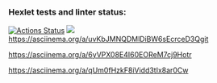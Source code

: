 ### Hexlet tests and linter status:
[![Actions Status](https://github.com/Dimamitosan/backend-project-44/workflows/hexlet-check/badge.svg)](https://github.com/Dimamitosan/backend-project-44/actions)
<a href="https://codeclimate.com/github/Dimamitosan/backend-project-44/maintainability"><img src="https://api.codeclimate.com/v1/badges/a35b12788459759fe5c5/maintainability" /></a>
https://asciinema.org/a/uvKbJMNQDMlDiBW6sEcrceD3Qgit 

https://asciinema.org/a/6yVPX08E4I60EOReM7cj9Hotr

https://asciinema.org/a/qUm0fHzkF8iVidd3tIx8ar0Cw
